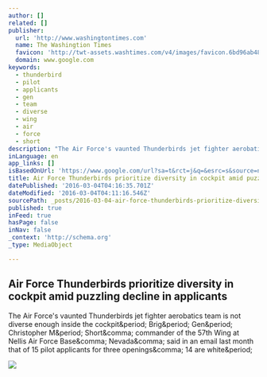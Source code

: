 ```yaml
---
author: []
related: []
publisher:
  url: 'http://www.washingtontimes.com'
  name: The Washingtion Times
  favicon: 'http://twt-assets.washtimes.com/v4/images/favicon.6bd96ab48f85.ico'
  domain: www.google.com
keywords:
  - thunderbird
  - pilot
  - applicants
  - gen
  - team
  - diverse
  - wing
  - air
  - force
  - short
description: "The Air Force's vaunted Thunderbirds jet fighter aerobatics team is not diverse enough inside the cockpit. Brig. Gen. Christopher M. Short, commander of the 57th Wing at Nellis Air Force Base, Nevada, said in an email last month that of 15 pilot applicants for three openings, 14 are white."
inLanguage: en
app_links: []
isBasedOnUrl: 'https://www.google.com/url?sa=t&rct=j&q=&esrc=s&source=newssearch&cd=4&cad=rja&uact=8&ved=0ahUKEwjN1OvmlKbLAhVT0GMKHQ-AAmQQqQIIKSgAMAM&url=http%3A%2F%2Fwww.washingtontimes.com%2Fnews%2F2016%2Fmar%2F3%2Fair-force-thunderbirds-prioritize-diversity-in-coc%2F%3F&usg=AFQjCNEh3ky6VHVlGO35xEKbK7NGcpl8mg&sig2=3VeAX__5leeGJciq4bDpKg&bvm=bv.115339255,d.cGc'
title: Air Force Thunderbirds prioritize diversity in cockpit amid puzzling decline in applicants
datePublished: '2016-03-04T04:16:35.701Z'
dateModified: '2016-03-04T04:11:16.546Z'
sourcePath: _posts/2016-03-04-air-force-thunderbirds-prioritize-diversity-in-cockpit-amid.md
published: true
inFeed: true
hasPage: false
inNav: false
_context: 'http://schema.org'
_type: MediaObject

---
```

<article style=""><h1>Air Force Thunderbirds prioritize diversity in cockpit amid puzzling decline in applicants</h1><p>The Air Force's vaunted Thunderbirds jet fighter aerobatics team is not diverse enough inside the cockpit&amp;period; Brig&amp;period; Gen&amp;period; Christopher M&amp;period; Short&amp;comma; commander of the 57th Wing at Nellis Air Force Base&amp;comma; Nevada&amp;comma; said in an email last month that of 15 pilot applicants for three openings&amp;comma; 14 are white&amp;period;</p><img src="http://media.washtimes.com.s3.amazonaws.com/media/image/2016/03/03/3_3_2016_ap-1106080232528201.jpg" /></article>